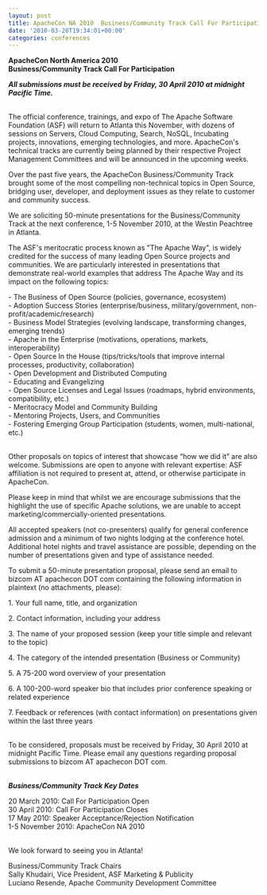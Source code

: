 ```yaml
---
layout: post
title: ApacheCon NA 2010  Business/Community Track Call For Participation
date: '2010-03-20T19:34:01+00:00'
categories: conferences
---
```

<p><strong>ApacheCon North America 2010 <br />Business/Community Track Call For Participation</strong></p>
  <p><em><strong>All submissions must be received by Friday, 30 April 2010 at midnight Pacific Time.</strong></em></p>
  <p><br />The official conference, trainings, and expo of The Apache Software Foundation (ASF) will return to Atlanta this November, with dozens of sessions on Servers, Cloud Computing, Search, NoSQL, Incubating projects, innovations, emerging technologies, and more. ApacheCon's technical tracks are currently being planned by their respective Project Management Committees and will be announced in the upcoming weeks.</p>
  <p>Over the past five years, the ApacheCon Business/Community Track brought some of the most compelling non-technical topics in Open Source, bridging user, developer, and deployment issues as they relate to customer and community success. </p>
  <p>We are soliciting 50-minute presentations for the Business/Community Track at the next conference, 1-5 November 2010, at the Westin Peachtree in Atlanta.</p>
  <p>The ASF's meritocratic process known as &quot;The Apache Way&quot;, is widely credited for the success of many leading Open Source projects and communities. We are particularly interested in presentations that demonstrate real-world examples that address The Apache Way and its impact on the following topics:</p>
  <p>- The Business of Open Source (policies, governance, ecosystem)<br />- Adoption Success Stories (enterprise/business, military/government, non-profit/academic/research)<br />- Business Model Strategies (evolving landscape, transforming changes, emerging trends)<br />- Apache in the Enterprise (motivations, operations, markets, interoperability)<br />- Open Source In the House (tips/tricks/tools that improve internal processes, productivity, collaboration)<br />- Open Development and Distributed Computing<br />- Educating and Evangelizing<br />- Open Source Licenses and Legal Issues (roadmaps, hybrid environments, compatibility, etc.)<br />- Meritocracy Model and Community Building<br />- Mentoring Projects, Users, and Communities<br />- Fostering Emerging Group Participation (students, women, multi-national, etc.)</p>
  <p><br />Other proposals on topics of interest that showcase “how we did it” are also welcome. Submissions are open to anyone with relevant expertise: ASF affiliation is not required to present at, attend, or otherwise participate in ApacheCon.</p>
  <p>Please keep in mind that whilst we are encourage submissions that the highlight the use of specific Apache solutions, we are unable to accept marketing/commercially-oriented presentations.</p>
  <p>All accepted speakers (not co-presenters) qualify for general conference admission and a minimum of two nights lodging at the conference hotel. Additional hotel nights and travel assistance are possible, depending on the number of presentations given and type of assistance needed.</p>
  <p>To submit a 50-minute presentation proposal, please send an email to bizcom AT apachecon DOT com containing the following information in plaintext (no attachments, please):</p>
  <p>1. Your full name, title, and organization</p>
  <p>2. Contact information, including your address</p>
  <p>3. The name of your proposed session (keep your title simple and relevant to the topic)</p>
  <p>4. The category of the intended presentation (Business or Community)</p>
  <p>5. A 75-200 word overview of your presentation</p>
  <p>6. A 100-200-word speaker bio that includes prior conference speaking or related experience</p>
  <p>7. Feedback or references (with contact information) on presentations given within the last three years</p>
  <p><br />To be considered, proposals must be received by Friday, 30 April 2010 at midnight Pacific Time. Please email any questions regarding proposal submissions to bizcom AT apachecon DOT com.</p>
  <p><br /><em><strong>Business/Community Track Key Dates</strong></em></p>
  <p>20 March 2010: Call For Participation Open<br />30 April 2010: Call For Participation Closes<br />17 May 2010: Speaker Acceptance/Rejection Notification<br />1-5 November 2010: ApacheCon NA 2010</p>
  <p><br />We look forward to seeing you in Atlanta! </p>
  <p>Business/Community Track Chairs<br />Sally Khudairi, Vice President, ASF Marketing &amp; Publicity<br />Luciano Resende, Apache Community Development Committee</p>
